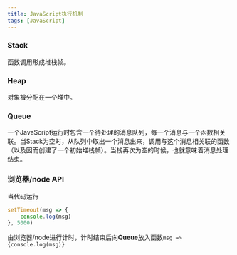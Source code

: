 ```yaml
---
title: JavaScript执行机制
tags: [JavaScript]
---
```


### Stack

函数调用形成堆栈帧。

### Heap

对象被分配在一个堆中。

### Queue

一个JavaScript运行时包含一个待处理的消息队列，每一个消息与一个函数相关联。当Stack为空时，从队列中取出一个消息出来，调用与这个消息相关联的函数（以及因而创建了一个初始堆栈帧）。当栈再次为空的时候，也就意味着消息处理结束。

### 浏览器/node API

当代码运行

``` javascript
setTimeout(msg => {
    console.log(msg)
}, 5000)
```

由浏览器/node进行计时，计时结束后向**Queue**放入函数`msg => {console.log(msg)}`
